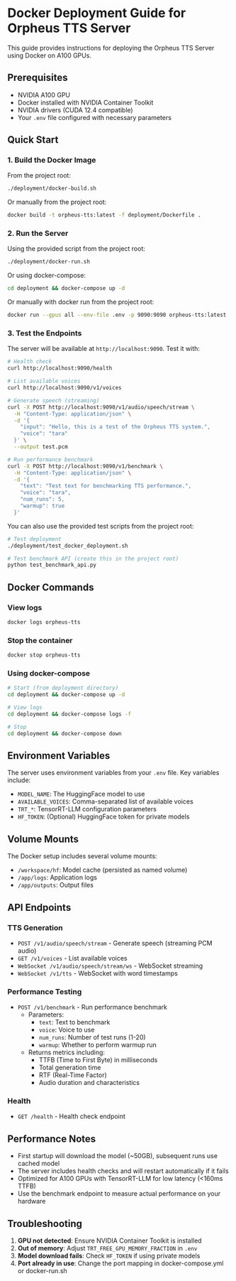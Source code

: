 # Docker Deployment Guide for Orpheus TTS Server

This guide provides instructions for deploying the Orpheus TTS Server using Docker on A100 GPUs.

## Prerequisites

- NVIDIA A100 GPU
- Docker installed with NVIDIA Container Toolkit
- NVIDIA drivers (CUDA 12.4 compatible)
- Your `.env` file configured with necessary parameters

## Quick Start

### 1. Build the Docker Image

From the project root:
```bash
./deployment/docker-build.sh
```

Or manually from the project root:
```bash
docker build -t orpheus-tts:latest -f deployment/Dockerfile .
```

### 2. Run the Server

Using the provided script from the project root:
```bash
./deployment/docker-run.sh
```

Or using docker-compose:
```bash
cd deployment && docker-compose up -d
```

Or manually with docker run from the project root:
```bash
docker run --gpus all --env-file .env -p 9090:9090 orpheus-tts:latest
```

### 3. Test the Endpoints

The server will be available at `http://localhost:9090`. Test it with:

```bash
# Health check
curl http://localhost:9090/health

# List available voices
curl http://localhost:9090/v1/voices

# Generate speech (streaming)
curl -X POST http://localhost:9090/v1/audio/speech/stream \
  -H "Content-Type: application/json" \
  -d '{
    "input": "Hello, this is a test of the Orpheus TTS system.",
    "voice": "tara"
  }' \
  --output test.pcm

# Run performance benchmark
curl -X POST http://localhost:9090/v1/benchmark \
  -H "Content-Type: application/json" \
  -d '{
    "text": "Test text for benchmarking TTS performance.",
    "voice": "tara",
    "num_runs": 5,
    "warmup": true
  }'
```

You can also use the provided test scripts from the project root:
```bash
# Test deployment
./deployment/test_docker_deployment.sh

# Test benchmark API (create this in the project root)
python test_benchmark_api.py
```

## Docker Commands

### View logs
```bash
docker logs orpheus-tts
```

### Stop the container
```bash
docker stop orpheus-tts
```

### Using docker-compose
```bash
# Start (from deployment directory)
cd deployment && docker-compose up -d

# View logs
cd deployment && docker-compose logs -f

# Stop
cd deployment && docker-compose down
```

## Environment Variables

The server uses environment variables from your `.env` file. Key variables include:

- `MODEL_NAME`: The HuggingFace model to use
- `AVAILABLE_VOICES`: Comma-separated list of available voices
- `TRT_*`: TensorRT-LLM configuration parameters
- `HF_TOKEN`: (Optional) HuggingFace token for private models

## Volume Mounts

The Docker setup includes several volume mounts:

- `/workspace/hf`: Model cache (persisted as named volume)
- `/app/logs`: Application logs
- `/app/outputs`: Output files

## API Endpoints

### TTS Generation
- `POST /v1/audio/speech/stream` - Generate speech (streaming PCM audio)
- `GET /v1/voices` - List available voices
- `WebSocket /v1/audio/speech/stream/ws` - WebSocket streaming
- `WebSocket /v1/tts` - WebSocket with word timestamps

### Performance Testing
- `POST /v1/benchmark` - Run performance benchmark
  - Parameters:
    - `text`: Text to benchmark
    - `voice`: Voice to use
    - `num_runs`: Number of test runs (1-20)
    - `warmup`: Whether to perform warmup run
  - Returns metrics including:
    - TTFB (Time to First Byte) in milliseconds
    - Total generation time
    - RTF (Real-Time Factor)
    - Audio duration and characteristics

### Health
- `GET /health` - Health check endpoint

## Performance Notes

- First startup will download the model (~50GB), subsequent runs use cached model
- The server includes health checks and will restart automatically if it fails
- Optimized for A100 GPUs with TensorRT-LLM for low latency (<160ms TTFB)
- Use the benchmark endpoint to measure actual performance on your hardware

## Troubleshooting

1. **GPU not detected**: Ensure NVIDIA Container Toolkit is installed
2. **Out of memory**: Adjust `TRT_FREE_GPU_MEMORY_FRACTION` in `.env`
3. **Model download fails**: Check `HF_TOKEN` if using private models
4. **Port already in use**: Change the port mapping in docker-compose.yml or docker-run.sh
